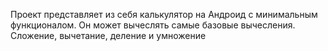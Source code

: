 Проект представляет из себя калькулятор на Андроид с минимальным функционалом. Он может вычеслять самые базовые вычесления. Сложение, вычетание, деление и умножение
